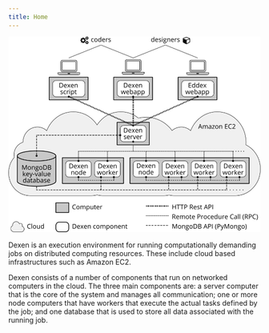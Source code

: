 ```yaml
---
title: Home
---
```


![Dexen](./assets/images/dexen.png)

Dexen is an execution environment for running computationally demanding jobs on distributed computing resources. These include cloud based infrastructures such as Amazon EC2.

Dexen consists of a number of components that run on networked computers in the cloud. The three main components are: a server computer that is the core of the system and manages all communication; one or more node computers that have workers that execute the actual tasks defined by the job; and one database that is used to store all data associated with the running job.


